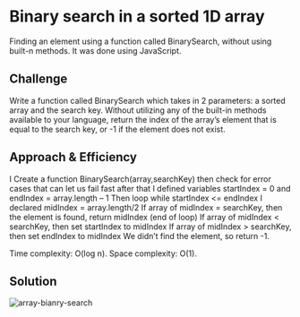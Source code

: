 # Binary search in a sorted 1D array
Finding an element using a function called BinarySearch, without using built-n methods.
It was done using JavaScript.

## Challenge
Write a function called BinarySearch which takes in 2 parameters: a sorted array and the search key. Without utilizing any of the built-in methods available to your language, return the index of the array’s element that is equal to the search key, or -1 if the element does not exist.

## Approach & Efficiency
I Create a function BinarySearch(array,searchKey)
then check for error cases that can let us fail fast
after that I defined variables startIndex = 0 and endIndex = array.length – 1
Then loop while startIndex <= endIndex
I declared midIndex = array.length/2
If array of midIndex = searchKey, then the element is found, return midIndex (end of loop)
If array of midIndex < searchKey, then set startIndex to midIndex
If array of midIndex > searchKey, then set endIndex to midIndex
We didn’t find the element, so return -1.

Time complexity: O(log n).
Space complexity: O(1).

## Solution

![array-bianry-search](/arrayBinarySearch/assets/array-bianry-search.png)
